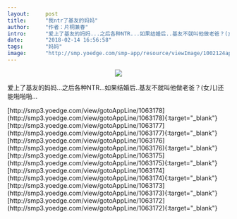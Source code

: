 ```yaml
---
layout:     post
title:      "我ntr了基友的妈妈"
author:     "作者：片桐兼春"
intro:      "爱上了基友的妈妈...之后各种NTR...如果结婚后..基友不就叫他做老爸？(女儿)还能啪啪啪..."
date:       "2018-02-14 16:56:58"
tags:       "妈妈"
image:      "http://smp.yoedge.com/smp-app/resource/viewImage/1002124appline.png"
---
```

<div style="text-align: center">
<p><img src="http://smp.yoedge.com/smp-app/resource/viewImage/1002124appline.png"/></p>
</div>
<p class="post-meta">
<span>爱上了基友的妈妈...之后各种NTR...如果结婚后..基友不就叫他做老爸？(女儿)还能啪啪啪...</span>
</p>
[http://smp3.yoedge.com/view/gotoAppLine/1063178](http://smp3.yoedge.com/view/gotoAppLine/1063178){:target="_blank"}
[http://smp3.yoedge.com/view/gotoAppLine/1063177](http://smp3.yoedge.com/view/gotoAppLine/1063177){:target="_blank"}
[http://smp3.yoedge.com/view/gotoAppLine/1063176](http://smp3.yoedge.com/view/gotoAppLine/1063176){:target="_blank"}
[http://smp3.yoedge.com/view/gotoAppLine/1063175](http://smp3.yoedge.com/view/gotoAppLine/1063175){:target="_blank"}
[http://smp3.yoedge.com/view/gotoAppLine/1063174](http://smp3.yoedge.com/view/gotoAppLine/1063174){:target="_blank"}
[http://smp3.yoedge.com/view/gotoAppLine/1063173](http://smp3.yoedge.com/view/gotoAppLine/1063173){:target="_blank"}
[http://smp3.yoedge.com/view/gotoAppLine/1063172](http://smp3.yoedge.com/view/gotoAppLine/1063172){:target="_blank"}


